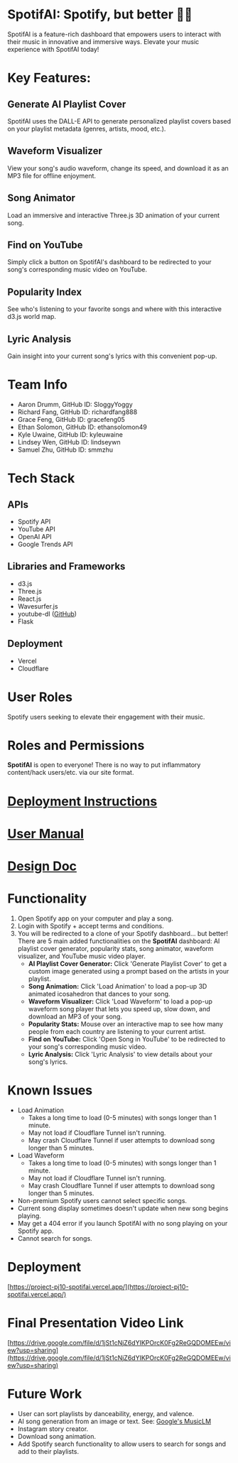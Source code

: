 # SpotifAI: Spotify, but better 🎵✨
SpotifAI is a feature-rich dashboard that empowers users to interact with their music in innovative and immersive ways. Elevate your music experience with SpotifAI today!

# Key Features:
## Generate AI Playlist Cover
SpotifAI uses the DALL-E API to generate personalized playlist covers based on your playlist metadata (genres, artists, mood, etc.).

## Waveform Visualizer
View your song's audio waveform, change its speed, and download it as an MP3 file for offline enjoyment.

## Song Animator
Load an immersive and interactive Three.js 3D animation of your current song.

## Find on YouTube
Simply click a button on SpotifAI's dashboard to be redirected to your song's corresponding music video on YouTube.

## Popularity Index
See who's listening to your favorite songs and where with this interactive d3.js world map.

## Lyric Analysis
Gain insight into your current song's lyrics with this convenient pop-up.

# Team Info
- Aaron Drumm, GitHub ID: SloggyYoggy
- Richard Fang, GitHub ID: richardfang888
- Grace Feng, GitHub ID: gracefeng05
- Ethan Solomon, GitHub ID: ethansolomon49
- Kyle Uwaine, GitHub ID: kyleuwaine
- Lindsey Wen, GitHub ID: lindseywn
- Samuel Zhu, GitHub ID: smmzhu

# Tech Stack
## APIs
- Spotify API
- YouTube API
- OpenAI API
- Google Trends API
## Libraries and Frameworks
- d3.js
- Three.js
- React.js
- Wavesurfer.js
- youtube-dl ([GitHub](https://github.com/ytdl-org/youtube-dl))
- Flask
## Deployment
- Vercel
- Cloudflare
  
# User Roles
Spotify users seeking to elevate their engagement with their music.

# Roles and Permissions
**SpotifAI** is open to everyone! There is no way to put inflammatory content/hack users/etc. via our site format.
  
# [Deployment Instructions](https://github.com/ucsb-cs148-w24/project-pj10-spotifai/blob/main/docs/DEPLOY.md)

# [User Manual](https://github.com/ucsb-cs148-w24/project-pj10-spotifai/blob/main/docs/MANUAL.md)

# [Design Doc](https://github.com/ucsb-cs148-w24/project-pj10-spotifai/blob/main/docs/DESIGN.md)

# Functionality
1. Open Spotify app on your computer and play a song.
2. Login with Spotify + accept terms and conditions.
3. You will be redirected to a clone of your Spotify dashboard... but better! There are 5 main added functionalities on the **SpotifAI** dashboard: AI playlist cover generator, popularity stats, song animator, waveform visualizer, and YouTube music video player.
   - **AI Playlist Cover Generator:** Click 'Generate Playlist Cover' to get a custom image generated using a prompt based on the artists in your playlist.
   - **Song Animation:** Click 'Load Animation' to load a pop-up 3D animated icosahedron that dances to your song.
   - **Waveform Visualizer:** Click 'Load Waveform' to load a pop-up waveform song player that lets you speed up, slow down, and download an MP3 of your song.
   - **Popularity Stats:** Mouse over an interactive map to see how many people from each country are listening to your current artist.
   - **Find on YouTube:** Click 'Open Song in YouTube' to be redirected to your song's corresponding music video.
   - **Lyric Analysis:** Click 'Lyric Analysis' to view details about your song's lyrics.
  
# Known Issues
- Load Animation
   - Takes a long time to load (0-5 minutes) with songs longer than 1 minute.
   - May not load if Cloudflare Tunnel isn't running.
   - May crash Cloudflare Tunnel if user attempts to download song longer than 5 minutes.
- Load Waveform
   - Takes a long time to load (0-5 minutes) with songs longer than 1 minute.
   - May not load if Cloudflare Tunnel isn't running.
   - May crash Cloudflare Tunnel if user attempts to download song longer than 5 minutes.
- Non-premium Spotify users cannot select specific songs.
- Current song display sometimes doesn't update when new song begins playing.
- May get a 404 error if you launch SpotifAI with no song playing on your Spotify app.
- Cannot search for songs.

# Deployment
[https://project-pj10-spotifai.vercel.app/](https://project-pj10-spotifai.vercel.app/)

# Final Presentation Video Link
[https://drive.google.com/file/d/1jSt1cNjZ6dYIKPOrcK0Fg2ReGQDOMEEw/view?usp=sharing](https://drive.google.com/file/d/1jSt1cNjZ6dYIKPOrcK0Fg2ReGQDOMEEw/view?usp=sharing)

# Future Work
- User can sort playlists by danceability, energy, and valence.
- AI song generation from an image or text. See: [Google's MusicLM](https://google-research.github.io/seanet/musiclm/examples/)
- Instagram story creator.
- Download song animation.
- Add Spotify search functionality to allow users to search for songs and add to their playlists.
